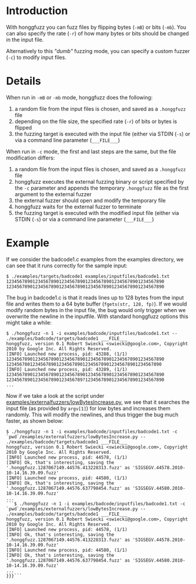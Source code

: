 # Introduction #

With honggfuzz you can fuzz files by flipping bytes (`-mB`) or bits (`-mb`). You can also specify the rate (`-r`) of how many bytes or bits should be changed in the input file.

Alternatively to this _"dumb"_ fuzzing mode, you can specify a custom fuzzer (`-c`) to modify input files.

# Details #

When run in `-mB` or `-mb` mode, honggfuzz does the following:
  1. a random file from the input files is chosen, and saved as a `.honggfuzz` file
  1. depending on the file size, the specified rate (`-r`) of bits or bytes is flipped
  1. the fuzzing target is executed with the input file (either via STDIN (`-s`) or via a command line parameter (`___FILE___`)

When run in `-c` mode, the first and last steps are the same, but the file modification differs:
  1. a random file from the input files is chosen, and saved as a `.honggfuzz` file
  1. honggfuzz executes the external fuzzing binary or script specified by the `-c` parameter and appends the temporary `.honggfuzz` file as the first argument to the external fuzzer
  1. the external fuzzer should open and modify the temporary file
  1. honggfuzz waits for the external fuzzer to terminate
  1. the fuzzing target is executed with the modified input file (either via STDIN (`-s`) or via a command line parameter (`___FILE___`)

# Example #

If we consider the badcode1.c examples from the examples directory, we can see that it runs correctly for the sample input:

```
$ ./examples/targets/badcode1 examples/inputfiles/badcode1.txt
123456789012345678901234567890123456789012345678901234567890
123456789012345678901234567890123456789012345678901234567890
```

The bug in badcode1.c is that it reads lines up to 128 bytes from the input file and writes them to a 64 byte buffer (`fgets(str, 128, fp)`). If we would modify random bytes in the input file, the bug would only trigger when we overwrite the newline in the inputfile. With standard honggfuzz options this might take a while:

```
$ ./honggfuzz -n 1 -i examples/badcode/inputfiles/badcode1.txt -- ./examples/badcode/targets/badcode1 ___FILE___
honggfuzz, version 0.1 Robert Swiecki <swiecki@google.com>, Copyright 2010 by Google Inc. All Rights Reserved.
[INFO] Launched new process, pid: 43288, (1/1)
123456789012345678901234567890123456789012345678901234567890
12345678012345678901234567890123456789012345678901234567890
[INFO] Launched new process, pid: 43289, (1/1)
123456789012345678901234567890123456789012345678901234567890
12345678901234567890123456789?123456789012345678901234567890
...
```

Now if we take a look at the script under [examples/externalfuzzers/lowBytesIncrease.py](http://code.google.com/p/honggfuzz/source/browse/trunk/examples/externalfuzzers/lowBytesIncrease.py), we see that it searches the input file (as provided by `argv[1]`) for low bytes and increases them randomly. This will modify the newlines, and thus trigger the bug much faster, as shown below:

```
$ ./honggfuzz -n 1 -i examples/badcode/inputfiles/badcode1.txt -c `pwd`/examples/externalfuzzers/lowBytesIncrease.py -- ./examples/badcode/targets/badcode1 ___FILE___
honggfuzz, version 0.1 Robert Swiecki <swiecki@google.com>, Copyright 2010 by Google Inc. All Rights Reserved.
[INFO] Launched new process, pid: 44578, (1/1)
[INFO] Ok, that's interesting, saving the '.honggfuzz.1287067149.44576.413228313.fuzz' as 'SIGSEGV.44578.2010-10-14.16.39.09.fuzz'
[INFO] Launched new process, pid: 44580, (1/1)
[INFO] Ok, that's interesting, saving the '.honggfuzz.1287067149.44576.637798454.fuzz' as 'SIGSEGV.44580.2010-10-14.16.39.09.fuzz'
...
```$ ./honggfuzz -n 1 -i examples/badcode/inputfiles/badcode1.txt -c `pwd`/examples/externalfuzzers/lowBytesIncrease.py -- ./examples/badcode/targets/badcode1 ___FILE___
honggfuzz, version 0.1 Robert Swiecki <swiecki@google.com>, Copyright 2010 by Google Inc. All Rights Reserved.
[INFO] Launched new process, pid: 44578, (1/1)
[INFO] Ok, that's interesting, saving the '.honggfuzz.1287067149.44576.413228313.fuzz' as 'SIGSEGV.44578.2010-10-14.16.39.09.fuzz'
[INFO] Launched new process, pid: 44580, (1/1)
[INFO] Ok, that's interesting, saving the '.honggfuzz.1287067149.44576.637798454.fuzz' as 'SIGSEGV.44580.2010-10-14.16.39.09.fuzz'
...
}}}```
